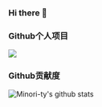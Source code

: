 ### Hi there 👋

### Github个人项目
[![](https://github-readme-stats.vercel.app/api/pin/?username=sundayskys&repo=hexo-navigation)](https://github.com/sundayskys/hexo-navigation)

### Github贡献度
![Minori-ty's github stats](https://github-readme-stats.vercel.app/api?username=sundayskys&show_icons=true&theme=vue)

